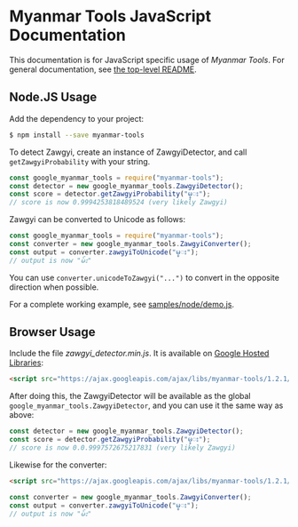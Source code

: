 # Myanmar Tools JavaScript Documentation

This documentation is for JavaScript specific usage of *Myanmar Tools*.  For general documentation, see [the top-level README](../../README.md).

## Node.JS Usage

Add the dependency to your project:

```bash
$ npm install --save myanmar-tools
```

To detect Zawgyi, create an instance of ZawgyiDetector, and call `getZawgyiProbability` with your string.

```js
const google_myanmar_tools = require("myanmar-tools"); 
const detector = new google_myanmar_tools.ZawgyiDetector();
const score = detector.getZawgyiProbability("မ္း");
// score is now 0.9994253818489524 (very likely Zawgyi)
```

Zawgyi can be converted to Unicode as follows:

```js
const google_myanmar_tools = require("myanmar-tools");
const converter = new google_myanmar_tools.ZawgyiConverter();
const output = converter.zawgyiToUnicode("မ္း");
// output is now "မ်း"
```

You can use `converter.unicodeToZawgyi("...")` to convert in the opposite direction when possible.

For a complete working example, see [samples/node/demo.js](../../samples/node/demo.js).

## Browser Usage

Include the file *zawgyi_detector.min.js*.  It is available on [Google Hosted Libraries](https://developers.google.com/speed/libraries/#myanmar-tools):

```html
<script src="https://ajax.googleapis.com/ajax/libs/myanmar-tools/1.2.1/zawgyi_detector.min.js"></script>
```

After doing this, the ZawgyiDetector will be available as the global `google_myanmar_tools.ZawgyiDetector`, and you can use it the same way as above:

```js
const detector = new google_myanmar_tools.ZawgyiDetector();
const score = detector.getZawgyiProbability("မ္း");
// score is now 0.0.9997572675217831 (very likely Zawgyi)
```

Likewise for the converter:

```html
<script src="https://ajax.googleapis.com/ajax/libs/myanmar-tools/1.2.1/zawgyi_converter.min.js"></script>
```

```js
const converter = new google_myanmar_tools.ZawgyiConverter();
const output = converter.zawgyiToUnicode("မ္း");
// output is now "မ်း"
```
